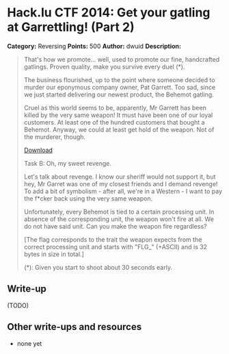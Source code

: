 # Hack.lu CTF 2014: Get your gatling at Garrettling! (Part 2)

**Category:** Reversing
**Points:** 500
**Author:** dwuid
**Description:**

> That's how we promote... well, used to promote our fine, handcrafted gatlings. Proven quality, make you survive every duel (*).
>
> The business flourished, up to the point where someone decided to murder our eponymous company owner, Pat Garrett. Too sad, since we just started delivering our newest product, the Behemot gatling.
>
> Cruel as this world seems to be, apparently, Mr Garrett has been killed by the very same weapon! It must have been one of our loyal customers. At least one of the hundred customers that bought a Behemot. Anyway, we could at least get hold of the weapon. Not of the murderer, though.
>
> [Download](garretling_92f4f4f9492d261a20bf7b7450c7c7a3.exe)
>
> Task B: Oh, my sweet revenge.
>
> Let's talk about revenge. I know our sheriff would not support it, but hey, Mr Garret was one of my closest friends and I demand revenge! To add a bit of symbolism - after all, we're in a Western - I want to pay the f*cker back using the very same weapon.
>
> Unfortunately, every Behemot is tied to a certain processing unit. In absence of the corresponding unit, the weapon won't fire at all. We do not have said unit. Can you make the weapon fire regardless?
>
> [The flag corresponds to the trait the weapon expects from the correct processing unit and starts with "FLG_" (+ASCII) and is 32 bytes in size in total.]
>
> (*): Given you start to shoot about 30 seconds early.

## Write-up

(TODO)

## Other write-ups and resources

* none yet
